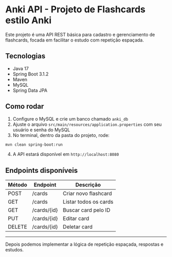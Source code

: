 
# Anki API - Projeto de Flashcards estilo Anki

Este projeto é uma API REST básica para cadastro e gerenciamento de flashcards, focada em facilitar o estudo com repetição espaçada.

## Tecnologias

- Java 17
- Spring Boot 3.1.2
- Maven
- MySQL
- Spring Data JPA

## Como rodar

1. Configure o MySQL e crie um banco chamado `anki_db`
2. Ajuste o arquivo `src/main/resources/application.properties` com seu usuário e senha do MySQL
3. No terminal, dentro da pasta do projeto, rode:

```bash
mvn clean spring-boot:run
```

4. A API estará disponível em `http://localhost:8080`

## Endpoints disponíveis

| Método | Endpoint      | Descrição               |
|--------|---------------|-------------------------|
| POST   | /cards        | Criar novo flashcard    |
| GET    | /cards        | Listar todos os cards   |
| GET    | /cards/{id}   | Buscar card pelo ID     |
| PUT    | /cards/{id}   | Editar card             |
| DELETE | /cards/{id}   | Deletar card            |

---

Depois podemos implementar a lógica de repetição espaçada, respostas e estudos.

